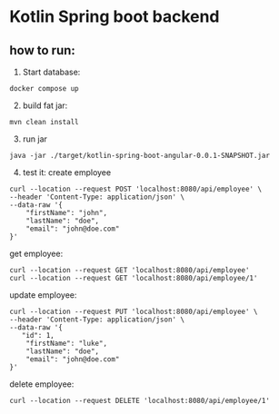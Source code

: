 # Kotlin Spring boot backend

## how to run:
1. Start database:
```
docker compose up
```

2. build fat jar:
```
mvn clean install
```

3. run jar
```
java -jar ./target/kotlin-spring-boot-angular-0.0.1-SNAPSHOT.jar
```

4. test it:
   create employee
```
curl --location --request POST 'localhost:8080/api/employee' \
--header 'Content-Type: application/json' \
--data-raw '{
	"firstName": "john",
	"lastName": "doe",
	"email": "john@doe.com"
}'
```
get employee:
```
curl --location --request GET 'localhost:8080/api/employee'
curl --location --request GET 'localhost:8080/api/employee/1'
```
update employee:
```
curl --location --request PUT 'localhost:8080/api/employee' \
--header 'Content-Type: application/json' \
--data-raw '{
   "id": 1,
	"firstName": "luke",
	"lastName": "doe",
	"email": "john@doe.com"
}'
```
delete employee:
```
curl --location --request DELETE 'localhost:8080/api/employee/1'
```

